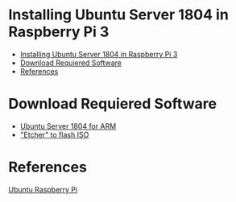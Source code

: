 # Installing Ubuntu Server 1804 in Raspberry Pi 3

<!-- TOC -->

- [Installing Ubuntu Server 1804 in Raspberry Pi 3](#installing-ubuntu-server-1804-in-raspberry-pi-3)
- [Download Requiered Software](#download-requiered-software)
- [References](#references)

<!-- /TOC -->

# Download Requiered Software
* [Ubuntu Server 1804 for ARM](https://www.ubuntu.com/download/server/arm)
* ["Etcher" to flash ISO](https://www.balena.io/etcher/)

# References
[Ubuntu Raspberry Pi](https://wiki.ubuntu.com/ARM/RaspberryPi#Booting_the_official_Pi_2_image_on_the_Pi_3B.2F3B.2B-)